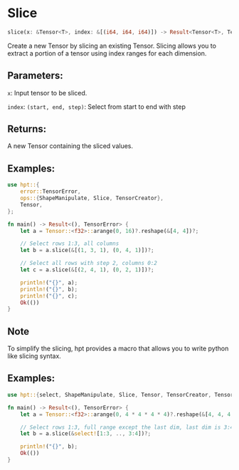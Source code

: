 # Slice

```rust
slice(x: &Tensor<T>, index: &[(i64, i64, i64)]) -> Result<Tensor<T>, TensorError>
```

Create a new Tensor by slicing an existing Tensor. Slicing allows you to extract a portion of a tensor using index ranges for each dimension.

## Parameters:
`x`: Input tensor to be sliced.

`index`: `(start, end, step)`: Select from start to end with step

## Returns:
A new Tensor containing the sliced values.

## Examples:
```rust
use hpt::{
    error::TensorError,
    ops::{ShapeManipulate, Slice, TensorCreator},
    Tensor,
};

fn main() -> Result<(), TensorError> {
    let a = Tensor::<f32>::arange(0, 16)?.reshape(&[4, 4])?;

    // Select rows 1:3, all columns
    let b = a.slice(&[(1, 3, 1), (0, 4, 1)])?;

    // Select all rows with step 2, columns 0:2
    let c = a.slice(&[(2, 4, 1), (0, 2, 1)])?;

    println!("{}", a);
    println!("{}", b);
    println!("{}", c);
    Ok(())
}
```

## Note

To simplify the slicing, hpt provides a macro that allows you to write python like slicing syntax.

## Examples:
```rust
use hpt::{select, ShapeManipulate, Slice, Tensor, TensorCreator, TensorError};

fn main() -> Result<(), TensorError> {
    let a = Tensor::<f32>::arange(0, 4 * 4 * 4 * 4)?.reshape(&[4, 4, 4, 4])?;

    // Select rows 1:3, full range except the last dim, last dim is 3:4
    let b = a.slice(&select![1:3, .., 3:4])?;

    println!("{}", b);
    Ok(())
}
```
